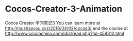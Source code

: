 # Cocos-Creator-3-Animation
Cocos Creator 学习笔记3
You can learn more at http://mushaoyou.xyz/2016/04/02/cocos3/
and the course at http://www.cocoachina.com/bbs/read.php?tid-458312.html
